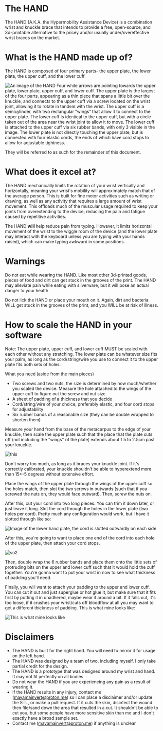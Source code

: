 # The HAND
The HAND (A.K.A. the Hypermobility Assistance Device) is a combination wrist and knuckle brace that intends to provide a free, open-source, and 3d-printable alternative to the pricey and/or usually under/overeffective wrist braces on the market.

# What is the HAND made up of?
The HAND is composed of four primary parts- the upper plate, the lower plate, the upper cuff, and the lower cuff. 

![An image of the HAND Four white arrows are pointing towards the upper plate, lower plate, upper cuff, and lower cuff. The upper plate is the largest of the four parts, appearing as a thin piece that spans a little bit over the knuckle, and connects to the upper cuff via a screw located on the wrist joint, allowing it to rotate in tandem with the wrist. The upper cuff is a semicylinder, with two rectangular "wings" that allow it to connect to the upper plate. The lower cuff is identical to the upper cuff, but with a circle taken out of the area near the wrist joint to allow it to move. The lower cuff is attached to the upper cuff via six rubber bands, with only 3 visible in the image. The lower plate is not directly touching the upper plate, but is connected with four elastic cords, the ends of which have cord stops to allow for adjustable tightness.](https://mayamainvert.neocities.org/hand2.jpg)

They will be referred to as such for the remainder of this document.

# What does it excel at?
The HAND mechanically limits the rotation of your wrist vertically and horizontally, meaning your wrist's mobility will approximately match that of the average person. This is built for fine motor activities such as writing or drawing, as well as any activity that requires a large amount of wrist movement. This offloads much of the muscular usage required to keep your joints from overextending to the device, reducing the pain and fatigue caused by repetitive activities. 

The HAND **will** help reduce pain from typing. However, it limits horizontal movement of the wrist to the wiggle room of the device (and the lower plate may interact with the keyboard unless you are typing with your hands raised), which can make typing awkward in some positions.

# Warnings
Do not eat while wearing the HAND. Like most other 3d-printed goods, pieces of food and dirt can get stuck in the grooves of the print. The HAND may alleviate pain while eating with silverware, but it will pose an actual danger to your health. 

Do not lick the HAND or place your mouth on it. Again, dirt and bacteria WILL get stuck in the grooves of the print, and you WILL be at risk of illness.


# How to scale the HAND in your software
Note: The upper plate, upper cuff, and lower cuff MUST be scaled with each other without any stretching. The lower plate can be whatever size fits your palm, as long as the cord/string/wire you use to connect it to the upper plate fits both sets of holes. 

What you need (aside from the main pieces)

- Two screws and two nuts, the size is determined by how much/whether you scaled the device. Measure the hole attached to the wings of the upper cuff to figure out the screw and nut size.
- A sheet of padding of a thickness that you decide
- Cord/string/wire of your choice, preferably elastic, and four cord stops for adjustability
- Six rubber bands of a reasonable size (they can be double wrapped to shorten them)

Measure your hand from the base of the metacarpus to the edge of your knuckle, then scale the upper plate such that the place that the plate cuts off (not including the "wings" of the plate) extends about 1.5 to 2.5cm past your knuckle. 

![this](https://user-images.githubusercontent.com/91681608/210263414-19766a7a-6aa4-483d-95a8-e71038e440e0.jpg)

Don't worry too much, as long as it braces your knuckle joint. If it's correctly calibrated, your knuckle shouldn't be able to hyperextend more than 15+-5 degrees without extensive effort.

Place the wings of the upper plate through the wings of the upper cuff so the holes match, then slot the two screws in outwards (such that if you screwed the nuts on, they would face outward). Then, screw the nuts on. 

After this, cut your cord into two long pieces. You can trim it down later, or just leave it long. Slot the cord through the holes in the lower plate (two holes per cord). Pretty much any configuration would work, but I have it slotted through like so:

![Image of the lower hand plate, the cord is slotted outwardly on each side](https://user-images.githubusercontent.com/91681608/210260984-92610b06-a1a9-4624-8f32-65f30ea1d6e0.jpg)

After this, you're going to want to place one end of the cord into each hole of the upper plate, then attach your cord stops.

![so2](https://user-images.githubusercontent.com/91681608/210261080-f098e2e5-380d-4997-bf98-318cd0c8eec6.jpg)

Then, double wrap the 6 rubber bands and place them onto the little sets of protruding bits on the upper and lower cuff such that it would hold the cuff together. You're gonna want to put your wrist in now to see what thickness of padding you'll need.

Finally, you will want to attach your padding to the upper and lower cuff. You can cut it out and just superglue or hot glue it, but make sure that it fits first by putting it in unadhered, maybe wear it around a bit. If it falls out, it's too loose, if it crushes your wrist/cuts off bloodflow at all you may want to get a different thickness of padding. This is what mine looks like:

![This is what mine looks like](https://user-images.githubusercontent.com/91681608/210262784-75393103-e1b0-478b-803f-3b9e785e3f12.jpg)


# Disclaimers

- The HAND is built for the right hand. You will need to mirror it for usage on the left hand.
- The HAND was designed by a team of two, including myself. I only take partial credit for the design.
- The HAND is a prototype that was designed around my wrist and hand. It may not fit perfectly on all bodies. 
- Do not wear the HAND if you are experiencing any pain as a result of wearing it. 
- If the HAND results in any injury, contact me (mayamainvert@proton.me) so I can place a disclaimer and/or update the STL, or make a pull request. If it cuts the skin, disinfect the wound then file/sand down the area that resulted in a cut. It shouldn't be able to cut you, but some people have more sensitive skin than me and I don't exactly have a broad sample set.
- Contact me (mayamainvert@proton.me) if anything is unclear
